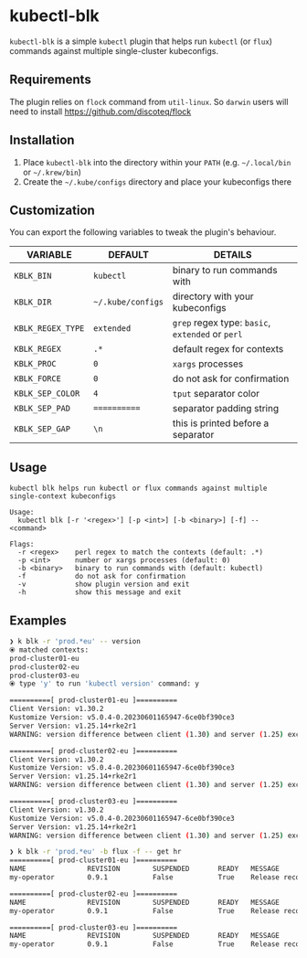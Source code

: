 # kubectl-blk

`kubectl-blk` is a simple `kubectl` plugin that helps run `kubectl` (or `flux`) commands against multiple single-cluster kubeconfigs.

## Requirements

The plugin relies on `flock` command from `util-linux`. So `darwin` users will need to install https://github.com/discoteq/flock

## Installation

1. Place `kubectl-blk` into the directory within your `PATH` (e.g. `~/.local/bin` or `~/.krew/bin`)
2. Create the `~/.kube/configs` directory and place your kubeconfigs there

## Customization

You can export the following variables to tweak the plugin's behaviour.

| VARIABLE          | DEFAULT           | DETAILS                                          |
|-------------------|-------------------|--------------------------------------------------|
| `KBLK_BIN`        | `kubectl`         | binary to run commands with                      |
| `KBLK_DIR`        | `~/.kube/configs` | directory with your kubeconfigs                  |
| `KBLK_REGEX_TYPE` | `extended`        | `grep` regex type: `basic`, `extended` or `perl` |
| `KBLK_REGEX`      | `.*`              | default regex for contexts                       |
| `KBLK_PROC`       | `0`               | `xargs` processes                                |
| `KBLK_FORCE`      | `0`               | do not ask for confirmation                      |
| `KBLK_SEP_COLOR`  | `4`               | `tput` separator color                           |
| `KBLK_SEP_PAD`    | `==========`      | separator padding string                         |
| `KBLK_SEP_GAP`    | `\n`              | this is printed before a separator               |

## Usage

```
kubectl blk helps run kubectl or flux commands against multiple single-context kubeconfigs

Usage:
  kubectl blk [-r '<regex>'] [-p <int>] [-b <binary>] [-f] -- <command>

Flags:
  -r <regex>    perl regex to match the contexts (default: .*)
  -p <int>      number or xargs processes (default: 0)
  -b <binary>   binary to run commands with (default: kubectl)
  -f            do not ask for confirmation
  -v            show plugin version and exit
  -h            show this message and exit
```

## Examples

```sh
❯ k blk -r 'prod.*eu' -- version
⦿ matched contexts:
prod-cluster01-eu
prod-cluster02-eu
prod-cluster03-eu
⦿ type 'y' to run 'kubectl version' command: y

==========[ prod-cluster01-eu ]==========
Client Version: v1.30.2
Kustomize Version: v5.0.4-0.20230601165947-6ce0bf390ce3
Server Version: v1.25.14+rke2r1
WARNING: version difference between client (1.30) and server (1.25) exceeds the supported minor version skew of +/-1

==========[ prod-cluster02-eu ]==========
Client Version: v1.30.2
Kustomize Version: v5.0.4-0.20230601165947-6ce0bf390ce3
Server Version: v1.25.14+rke2r1
WARNING: version difference between client (1.30) and server (1.25) exceeds the supported minor version skew of +/-1

==========[ prod-cluster03-eu ]==========
Client Version: v1.30.2
Kustomize Version: v5.0.4-0.20230601165947-6ce0bf390ce3
Server Version: v1.25.14+rke2r1
WARNING: version difference between client (1.30) and server (1.25) exceeds the supported minor version skew of +/-1

❯ k blk -r 'prod.*eu' -b flux -f -- get hr
==========[ prod-cluster01-eu ]==========
NAME               REVISION        SUSPENDED       READY   MESSAGE
my-operator        0.9.1           False           True    Release reconciliation succeeded

==========[ prod-cluster02-eu ]==========
NAME               REVISION        SUSPENDED       READY   MESSAGE
my-operator        0.9.1           False           True    Release reconciliation succeeded

==========[ prod-cluster03-eu ]==========
NAME               REVISION        SUSPENDED       READY   MESSAGE
my-operator        0.9.1           False           True    Release reconciliation succeeded
```
